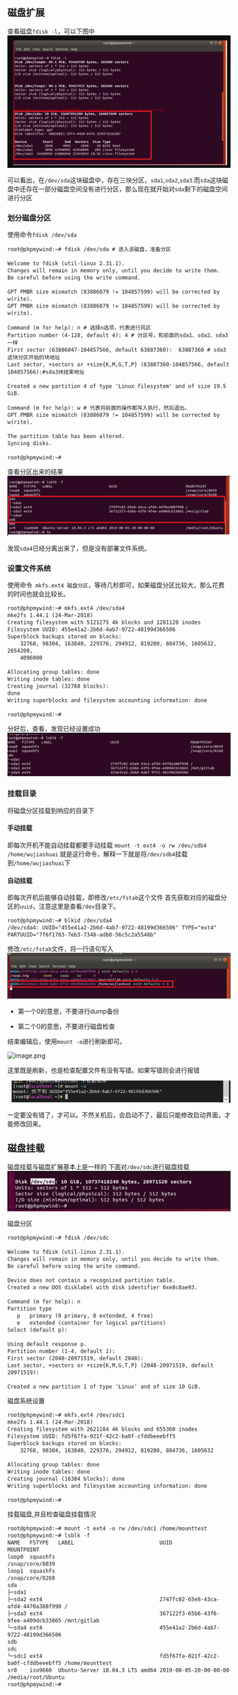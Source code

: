 

## 磁盘扩展
查看磁盘`fdisk -l`，可以下图中
![image-20201104160514773](../img/image-20201104160514773.png)


可以看出，在`/dev/sda`这块磁盘中，存在三块分区，`sda1`,`sda2`,`sda3`.而`sda`这块磁盘中还存在一部分磁盘空间没有进行分区，那么现在就开始对`sda`剩下的磁盘空间进行分区

### 划分磁盘分区
使用命令`fdisk /dev/sda`
```
root@phpmywind:~# fdisk /dev/sda # 进入该磁盘，准备分区

Welcome to fdisk (util-linux 2.31.1).
Changes will remain in memory only, until you decide to write them.
Be careful before using the write command.

GPT PMBR size mismatch (83886079 != 104857599) will be corrected by w(rite).
GPT PMBR size mismatch (83886079 != 104857599) will be corrected by w(rite).

Command (m for help): n # 选择n选项，代表进行风区
Partition number (4-128, default 4): 4 # 分区号，和前面的sda1、sda2、sda3一样
First sector (63886047-104857566, default 63887360):  63887360 # sda3这块分区开始的块地址
Last sector, +sectors or +size{K,M,G,T,P} (63887360-104857566, default 104857566):#sda3块结束地址

Created a new partition 4 of type 'Linux filesystem' and of size 19.5 GiB.

Command (m for help): w # 代表将前面的操作都写入执行，然后退出。
GPT PMBR size mismatch (83886079 != 104857599) will be corrected by w(rite).

The partition table has been altered.
Syncing disks.

root@phpmywind:~# 

```
查看分区出来的结果
![image-20201104160534963](../img/image-20201104160534963.png)

发现`sda4`已经分离出来了，但是没有部署文件系统。

### 设置文件系统
使用命令` mkfs.ext4 磁盘分区`，等待几秒即可，如果磁盘分区比较大，那么花费的时间也就会比较长。

```
root@phpmywind:~# mkfs.ext4 /dev/sda4
mke2fs 1.44.1 (24-Mar-2018)
Creating filesystem with 5121275 4k blocks and 1281120 inodes
Filesystem UUID: 455e41a2-2b6d-4ab7-9722-48199d366506
Superblock backups stored on blocks: 
	32768, 98304, 163840, 229376, 294912, 819200, 884736, 1605632, 2654208, 
	4096000

Allocating group tables: done                            
Writing inode tables: done                            
Creating journal (32768 blocks): 
done
Writing superblocks and filesystem accounting information: done   

root@phpmywind:~# 
```
分好后，查看，发现已经设置成功
![image-20201104160552068](../img/image-20201104160552068.png)



### 挂载目录
将磁盘分区挂载到响应的目录下
#### 手动挂载
即每次开机不能自动挂载都要手动挂载
`mount -t ext4 -o rw /dev/sdb4 /home/wujiashuai`
就是这行命令，解释一下就是将` /dev/sdb4 `挂载到`/home/wujiashuai`下
#### 自动挂载
即每次开机后能够自动挂载，即修改`/etc/fstab`这个文件
首先获取对应的磁盘分区的`uuid`，注意这里是查看`/dev`目录下。

```
root@phpmywind:~# blkid /dev/sda4
/dev/sda4: UUID="455e41a2-2b6d-4ab7-9722-48199d366506" TYPE="ext4" PARTUUID="7f6f1703-7eb3-7348-adb0-56c5c2a5548b"
```
修改`/etc/fstab`文件，将一行语句写入
![image-20201104160609692](../img/image-20201104160609692.png)

+ 第一个0的意思，不要进行dump备份

+ 第二个0的意思，不要进行磁盘检查

结束编辑后，使用`mount -a`进行刷新即可。

![image.png](https://imgconvert.csdnimg.cn/aHR0cDovL2JraW1nLnd1amlhc2h1YWkuY29tL2VzYmJrbWV2ZWZ2LnBuZw?x-oss-process=image/format,png) 

这里既是刷新，也是检查配置文件有没有写错。如果写错则会进行报错

![image-20201104161209429](../img/image-20201104161209429.png)

一定要没有错了，才可以。不然关机后，会启动不了，最后只能修改启动界面，才能修改回来。

 

## 磁盘挂载
磁盘挂载与磁盘扩展基本上是一样的
下面对`/dev/sdc`进行磁盘挂载
![image-20201104160625754](../img/image-20201104160625754.png)



磁盘分区
```
root@phpmywind:~# fdisk /dev/sdc

Welcome to fdisk (util-linux 2.31.1).
Changes will remain in memory only, until you decide to write them.
Be careful before using the write command.

Device does not contain a recognized partition table.
Created a new DOS disklabel with disk identifier 0xe8c8ae93.

Command (m for help): n
Partition type
   p   primary (0 primary, 0 extended, 4 free)
   e   extended (container for logical partitions)
Select (default p): 

Using default response p.
Partition number (1-4, default 1): 
First sector (2048-20971519, default 2048): 
Last sector, +sectors or +size{K,M,G,T,P} (2048-20971519, default 20971519): 

Created a new partition 1 of type 'Linux' and of size 10 GiB.
```
磁盘系统设置
```
root@phpmywind:~# mkfs.ext4 /dev/sdc1
mke2fs 1.44.1 (24-Mar-2018)
Creating filesystem with 2621184 4k blocks and 655360 inodes
Filesystem UUID: fd5f67fa-021f-42c2-ba0f-cfddbeeebff5
Superblock backups stored on blocks: 
	32768, 98304, 163840, 229376, 294912, 819200, 884736, 1605632

Allocating group tables: done                            
Writing inode tables: done                            
Creating journal (16384 blocks): done
Writing superblocks and filesystem accounting information: done 

root@phpmywind:~# 

```
挂载磁盘,并且检查磁盘挂载情况
```
root@phpmywind:~# mount -t ext4 -o rw /dev/sdc1 /home/mounttest
root@phpmywind:~# lsblk -f
NAME   FSTYPE   LABEL                           UUID                                 MOUNTPOINT
loop0  squashfs                                                                      /snap/core/8039
loop1  squashfs                                                                      /snap/core/8268
sda                                                                                  
├─sda1                                                                               
├─sda2 ext4                                     2747fc02-65e8-43ca-afd4-4470a388f990 /
├─sda3 ext4                                     367122f3-65b6-43f6-9fee-a409dcb33865 /mnt/gitlab
└─sda4 ext4                                     455e41a2-2b6d-4ab7-9722-48199d366506 
sdb                                                                                  
sdc                                                                                  
└─sdc1 ext4                                     fd5f67fa-021f-42c2-ba0f-cfddbeeebff5 /home/mounttest
sr0    iso9660  Ubuntu-Server 18.04.3 LTS amd64 2019-08-05-20-00-00-00               /media/root/Ubuntu
root@phpmywind:~# 

```

